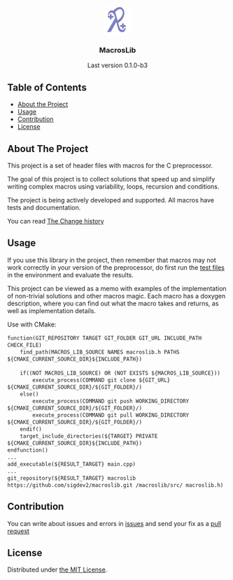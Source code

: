 <p align="center">
    <img src="https://raw.githubusercontent.com/sigdev2/macroslib/master/icon.png" alt="Logo" width="64" height="64">
    <h3 align="center">MacrosLib</h3>
    <p align="center">Last version 0.1.0-b3</p>
</p>


## Table of Contents

* [About the Project](#about-the-project)
* [Usage](#usage)
* [Contribution](#contribution)
* [License](#license)


## About The Project

This project is a set of header files with macros for the C preprocessor.

The goal of this project is to collect solutions that speed up and simplify writing complex macros using variability, loops, recursion and conditions.

The project is being actively developed and supported. All macros have tests and documentation.

You can read [The Change history](./CHANGELOG)


## Usage

If you use this library in the project, then remember that macros may not work correctly in your version of the preprocessor, do first run the [test files](./tests/) in the environment and evaluate the results.

This project can be viewed as a memo with examples of the implementation of non-trivial solutions and other macros magic. Each macro has a doxygen description, where you can find out what the macro takes and returns, as well as implementation details.

Use with CMake:

    function(GIT_REPOSITORY TARGET GIT_FOLDER GIT_URL INCLUDE_PATH CHECK_FILE)
        find_path(MACROS_LIB_SOURCE NAMES macroslib.h PATHS ${CMAKE_CURRENT_SOURCE_DIR}${INCLUDE_PATH})

        if((NOT MACROS_LIB_SOURCE) OR (NOT EXISTS ${MACROS_LIB_SOURCE}))
            execute_process(COMMAND git clone ${GIT_URL} ${CMAKE_CURRENT_SOURCE_DIR}/${GIT_FOLDER}/)
        else()
            execute_process(COMMAND git push WORKING_DIRECTORY ${CMAKE_CURRENT_SOURCE_DIR}/${GIT_FOLDER}/)
            execute_process(COMMAND git pull WORKING_DIRECTORY ${CMAKE_CURRENT_SOURCE_DIR}/${GIT_FOLDER}/)
        endif()
        target_include_directories(${TARGET} PRIVATE ${CMAKE_CURRENT_SOURCE_DIR}${INCLUDE_PATH})
    endfunction()
    ...
    add_executable(${RESULT_TARGET} main.cpp)
    ...
    git_repository(${RESULT_TARGET} macroslib https://github.com/sigdev2/macroslib.git /macroslib/src/ macroslib.h)


## Contribution

You can write about issues and errors in [issues](https://github.com/sigdev2/macroslib/issues) and send your fix as a [pull request](https://github.com/sigdev2/macroslib/pulls)


## License

Distributed under [the MIT License](./LICENSE).
